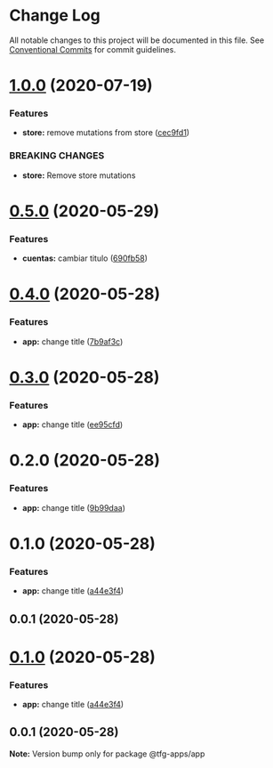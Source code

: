 # Change Log

All notable changes to this project will be documented in this file.
See [Conventional Commits](https://conventionalcommits.org) for commit guidelines.

# [1.0.0](https://github.com/isidrok/tfg/compare/@tfg-apps/app@0.5.0...@tfg-apps/app@1.0.0) (2020-07-19)


### Features

* **store:** remove mutations from store ([cec9fd1](https://github.com/isidrok/tfg/commit/cec9fd16dcf6c5c4b873dd8f1ba414bf07020f16))


### BREAKING CHANGES

* **store:** Remove store mutations






# [0.5.0](https://github.com/isidrok/tfg/compare/@tfg-apps/app@0.4.0...@tfg-apps/app@0.5.0) (2020-05-29)


### Features

* **cuentas:** cambiar titulo ([690fb58](https://github.com/isidrok/tfg/commit/690fb58d4f49d7ec476d93bd1587a732dc71bd36))





# [0.4.0](https://github.com/isidrok/tfg/compare/@tfg-apps/app@0.3.0...@tfg-apps/app@0.4.0) (2020-05-28)


### Features

* **app:** change title ([7b9af3c](https://github.com/isidrok/tfg/commit/7b9af3c4f38df58fbe7f10eac7b44057dc43862a))





# [0.3.0](https://github.com/isidrok/tfg/compare/@tfg-apps/app@0.2.0...@tfg-apps/app@0.3.0) (2020-05-28)


### Features

* **app:** change title ([ee95cfd](https://github.com/isidrok/tfg/commit/ee95cfde3186e82621631eaa7119b0f8431695f6))





# 0.2.0 (2020-05-28)


### Features

* **app:** change title ([9b99daa](https://github.com/isidrok/tfg/commit/9b99daa76e995332b3f275a70bac7a598cad657d))



# 0.1.0 (2020-05-28)


### Features

* **app:** change title ([a44e3f4](https://github.com/isidrok/tfg/commit/a44e3f46ce8afb03d5eb320f11eee05565a90287))



## 0.0.1 (2020-05-28)





# [0.1.0](https://github.com/isidrok/tfg/compare/v0.0.1...v0.1.0) (2020-05-28)


### Features

* **app:** change title ([a44e3f4](https://github.com/isidrok/tfg/commit/a44e3f46ce8afb03d5eb320f11eee05565a90287))





## 0.0.1 (2020-05-28)

**Note:** Version bump only for package @tfg-apps/app
